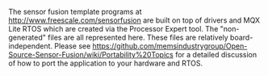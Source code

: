 The sensor fusion template programs at http://www.freescale.com/sensorfusion are built on top of drivers and MQX Lite RTOS which
are created via the Processor Expert tool.  The "non-generated" files are all represented here.  These files are relatively
board-independent.  Please see https://github.com/memsindustrygroup/Open-Source-Sensor-Fusion/wiki/Portability%20Topics for a 
detailed discussion of how to port the application to your hardware and RTOS.
